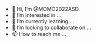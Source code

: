 - 👋 Hi, I’m @MOMO2022ASD
- 👀 I’m interested in ...
- 🌱 I’m currently learning ...
- 💞️ I’m looking to collaborate on ...
- 📫 How to reach me ...

<!---
MOMO2022ASD/MOMO2022ASD is a ✨ special ✨ repository because its `README.md` (this file) appears on your GitHub profile.
You can click the Preview link to take a look at your changes.
--->
